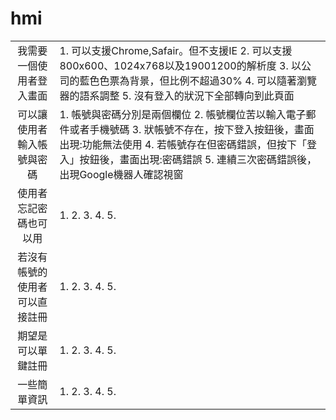# hmi
|                                |                                                                                                                                                                                                                                                  |
|:------------------------------:|--------------------------------------------------------------------------------------------------------------------------------------------------------------------------------------------------------------------------------------------------|
| 我需要一個使用者登入畫面       | 1.  可以支援Chrome,Safair。但不支援IE 2.  可以支援800x600、1024x768以及19001200的解析度 3.  以公司的藍色色票為背景，但比例不超過30% 4.  可以隨著瀏覽器的語系調整 5.  沒有登入的狀況下全部轉向到此頁面                                            |
| 可以讓使用者輸入帳號與密碼     | 1.  帳號與密碼分別是兩個欄位 2.  帳號欄位苦以輸入電子郵件或者手機號碼 3.  狀帳號不存在，按下登入按鈕後，畫面出現:功能無法使用 4.  若帳號存在但密碼錯誤，但按下「登入」按鈕後，畫面出現:密碼錯誤 5.  連續三次密碼錯誤後，出現Google機器人確認視窗 |
| 使用者忘記密碼也可以用         | 1. 2. 3. 4. 5.                                                                                                                                                                                                                                   |
| 若沒有帳號的使用者可以直接註冊 | 1. 2. 3. 4. 5.                                                                                                                                                                                                                                   |
| 期望是可以單鍵註冊             | 1. 2. 3. 4. 5.                                                                                                                                                                                                                                   |
| 一些簡單資訊                   | 1. 2. 3. 4. 5.                                                                                                                                                                                                                                   |
